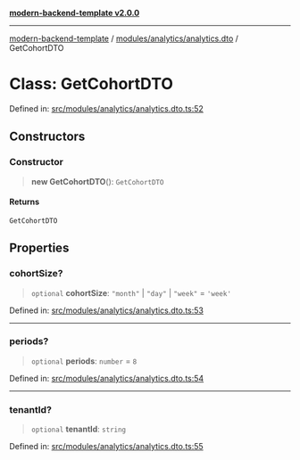 [**modern-backend-template v2.0.0**](../../../../README.md)

***

[modern-backend-template](../../../../modules.md) / [modules/analytics/analytics.dto](../README.md) / GetCohortDTO

# Class: GetCohortDTO

Defined in: [src/modules/analytics/analytics.dto.ts:52](https://github.com/maemreyo/saas-4cus-nodejs/blob/2a5b3f3aa11335dfa561e80e1feabb8e6084261e/src/modules/analytics/analytics.dto.ts#L52)

## Constructors

### Constructor

> **new GetCohortDTO**(): `GetCohortDTO`

#### Returns

`GetCohortDTO`

## Properties

### cohortSize?

> `optional` **cohortSize**: `"month"` \| `"day"` \| `"week"` = `'week'`

Defined in: [src/modules/analytics/analytics.dto.ts:53](https://github.com/maemreyo/saas-4cus-nodejs/blob/2a5b3f3aa11335dfa561e80e1feabb8e6084261e/src/modules/analytics/analytics.dto.ts#L53)

***

### periods?

> `optional` **periods**: `number` = `8`

Defined in: [src/modules/analytics/analytics.dto.ts:54](https://github.com/maemreyo/saas-4cus-nodejs/blob/2a5b3f3aa11335dfa561e80e1feabb8e6084261e/src/modules/analytics/analytics.dto.ts#L54)

***

### tenantId?

> `optional` **tenantId**: `string`

Defined in: [src/modules/analytics/analytics.dto.ts:55](https://github.com/maemreyo/saas-4cus-nodejs/blob/2a5b3f3aa11335dfa561e80e1feabb8e6084261e/src/modules/analytics/analytics.dto.ts#L55)
